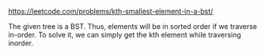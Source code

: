 https://leetcode.com/problems/kth-smallest-element-in-a-bst/

The given tree is a BST.
Thus, elements will be in sorted order if we traverse in-order.
To solve it, we can simply get the kth element while traversing inorder.